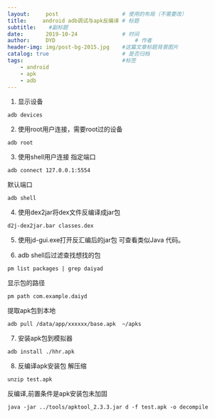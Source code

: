```yaml
---
layout:     post   				    # 使用的布局（不需要改）
title:     android adb调试与apk反编译 # 标题
subtitle:    #副标题
date:       2019-10-24 				# 时间
author:     DYD 						# 作者
header-img: img/post-bg-2015.jpg 	#这篇文章标题背景图片
catalog: true 						# 是否归档
tags:								#标签
    - android
    - apk
    - adb
---
```


1. 显示设备
```shell
adb devices
```

2. 使用root用户连接，需要root过的设备
```shell
adb root
```

3. 使用shell用户连接
指定端口
```shell
adb connect 127.0.0.1:5554
```
默认端口
```shell
adb shell
```
4. 使用dex2jar将dex文件反编译成jar包
```shell
d2j-dex2jar.bar classes.dex
```
5. 使用jd-gui.exe打开反汇编后的jar包
可查看类似Java 代码。

6. adb shell后过滤查找想找的包
```shell
pm list packages | grep daiyad
```
显示包的路径
```shell
pm path com.example.daiyd
```
提取apk包到本地
```shell
adb pull /data/app/xxxxxx/base.apk  ~/apks
```

7. 安装apk包到模拟器
```shell
adb install ./hhr.apk
```
8. 反编译apk安装包
解压缩
```shell
unzip test.apk
```
反编译,前置条件是apk安装包未加固
```shell
java -jar ../tools/apktool_2.3.3.jar d -f test.apk -o decompile
```



